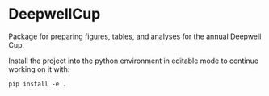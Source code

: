# DeepwellCup

Package for preparing figures, tables, and analyses for the annual Deepwell Cup.


Install the project into the python environment in editable mode to continue working on it with:

    pip install -e .
